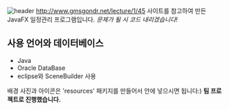 ![header](https://capsule-render.vercel.app/api?type=waving&color=auto&height=100&section=header&text=Diary%20Manager&fontSize=40)
http://www.gmsgondr.net/lecture/1/45 사이트를 참고하여 만든 JavaFX 일정관리 프로그램입니다.
*문제가 될 시 코드 내리겠습니다!*

## 사용 언어와 데이터베이스
* Java
* Oracle DataBase
* eclipse와 SceneBuilder 사용

배경 사진과 아이콘은 'resources' 패키지를 만들어서 안에 넣으시면 됩니다:)
**팀 프로젝트로 진행했습니다.**
